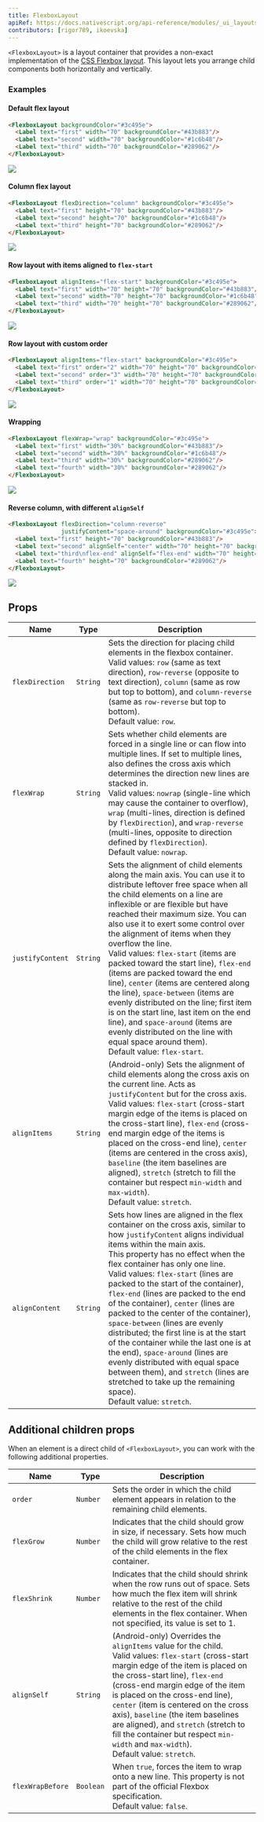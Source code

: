 ```yaml
---
title: FlexboxLayout
apiRef: https://docs.nativescript.org/api-reference/modules/_ui_layouts_flexbox_layout_
contributors: [rigor789, ikoevska]
---
```


`<FlexboxLayout>` is a layout container that provides a non-exact implementation of the [CSS Flexbox layout](https://developer.mozilla.org/en-US/docs/Learn/CSS/CSS_layout/Flexbox). This layout lets you arrange child components both horizontally and vertically.

### Examples

#### Default flex layout

```html
<FlexboxLayout backgroundColor="#3c495e">
  <Label text="first" width="70" backgroundColor="#43b883"/>
  <Label text="second" width="70" backgroundColor="#1c6b48"/>
  <Label text="third" width="70" backgroundColor="#289062"/>
</FlexboxLayout>
```
<img class="md:w-1/2 lg:w-1/3" src="https://art.nativescript-vue.org/layouts/flexbox_layout_row_stretch.svg" />

#### Column flex layout

```html
<FlexboxLayout flexDirection="column" backgroundColor="#3c495e">
  <Label text="first" height="70" backgroundColor="#43b883"/>
  <Label text="second" height="70" backgroundColor="#1c6b48"/>
  <Label text="third" height="70" backgroundColor="#289062"/>
</FlexboxLayout>
```
<img class="md:w-1/2 lg:w-1/3" src="https://art.nativescript-vue.org/layouts/flexbox_layout_column_stretch.svg" />

#### Row layout with items aligned to `flex-start`

```html
<FlexboxLayout alignItems="flex-start" backgroundColor="#3c495e">
  <Label text="first" width="70" height="70" backgroundColor="#43b883"/>
  <Label text="second" width="70" height="70" backgroundColor="#1c6b48"/>
  <Label text="third" width="70" height="70" backgroundColor="#289062"/>
</FlexboxLayout>
```
<img class="md:w-1/2 lg:w-1/3" src="https://art.nativescript-vue.org/layouts/flexbox_layout_row_flex-start.svg" />

#### Row layout with custom order

```html
<FlexboxLayout alignItems="flex-start" backgroundColor="#3c495e">
  <Label text="first" order="2" width="70" height="70" backgroundColor="#43b883"/>
  <Label text="second" order="3" width="70" height="70" backgroundColor="#1c6b48"/>
  <Label text="third" order="1" width="70" height="70" backgroundColor="#289062"/>
</FlexboxLayout>
```
<img class="md:w-1/2 lg:w-1/3" src="https://art.nativescript-vue.org/layouts/flexbox_layout_row_custom_order.svg" />

#### Wrapping

```html
<FlexboxLayout flexWrap="wrap" backgroundColor="#3c495e">
  <Label text="first" width="30%" backgroundColor="#43b883"/>
  <Label text="second" width="30%" backgroundColor="#1c6b48"/>
  <Label text="third" width="30%" backgroundColor="#289062"/>
  <Label text="fourth" width="30%" backgroundColor="#289062"/>
</FlexboxLayout>
```
<img class="md:w-1/2 lg:w-1/3" src="https://art.nativescript-vue.org/layouts/flexbox_layout_wrap.svg" />

#### Reverse column, with different `alignSelf`

```html
<FlexboxLayout flexDirection="column-reverse"
               justifyContent="space-around" backgroundColor="#3c495e">
  <Label text="first" height="70" backgroundColor="#43b883"/>
  <Label text="second" alignSelf="center" width="70" height="70" backgroundColor="#1c6b48"/>
  <Label text="third\nflex-end" alignSelf="flex-end" width="70" height="70" backgroundColor="#289062"/>
  <Label text="fourth" height="70" backgroundColor="#289062"/>
</FlexboxLayout>
```
<img class="md:w-1/2 lg:w-1/3" src="https://art.nativescript-vue.org/layouts/flexbox_layout_column_reverse_space_around_align_self.svg" />

## Props

| Name | Type | Description |
|------|------|-------------|
`flexDirection` | `String` | Sets the direction for placing child elements in the flexbox container.<br/>Valid values: `row` (same as text direction), `row-reverse` (opposite to text direction), `column` (same as row but top to bottom), and `column-reverse` (same as `row-reverse` but top to bottom).<br/>Default value: `row`.
`flexWrap` | `String` | Sets whether child elements are forced in a single line or can flow into multiple lines. If set to multiple lines, also defines the cross axis which determines the direction new lines are stacked in.<br/>Valid values: `nowrap` (single-line which may cause the container to overflow), `wrap` (multi-lines, direction is defined by `flexDirection`), and `wrap-reverse` (multi-lines, opposite to direction defined by `flexDirection`).<br/>Default value: `nowrap`.
`justifyContent` | `String` |  Sets the alignment of child elements along the main axis. You can use it to distribute leftover free space when all the child elements on a line are inflexible or are flexible but have reached their maximum size. You can also use it to exert some control over the alignment of items when they overflow the line.<br/>Valid values: `flex-start` (items are packed toward the start line), `flex-end` (items are packed toward the end line), `center` (items are centered along the line), `space-between` (items are evenly distributed on the line; first item is on the start line, last item on the end line), and `space-around` (items are evenly distributed on the line with equal space around them).<br/>Default value: `flex-start`.
`alignItems` | `String` | (Android-only) Sets the alignment of child elements along the cross axis on the current line. Acts as `justifyContent` but for the cross axis.<br/>Valid values: `flex-start` (cross-start margin edge of the items is placed on the cross-start line), `flex-end` (cross-end margin edge of the items is placed on the cross-end line), `center` (items are centered in the cross axis), `baseline` (the item baselines are aligned), `stretch` (stretch to fill the container but respect `min-width` and `max-width`).<br/>Default value: `stretch`.
`alignContent` | `String` | Sets how lines are aligned in the flex container on the cross axis, similar to how `justifyContent` aligns individual items within the main axis.<br/> This property has no effect when the flex container has only one line.<br/>Valid values: `flex-start` (lines are packed to the start of the container), `flex-end` (lines are packed to the end of the container), `center` (lines are packed to the center of the container), `space-between` (lines are evenly distributed; the first line is at the start of the container while the last one is at the end), `space-around` (lines are evenly distributed with equal space between them), and `stretch` (lines are stretched to take up the remaining space).<br/>Default value: `stretch`.

## Additional children props

When an element is a direct child of `<FlexboxLayout>`, you can work with the following additional properties.

| Name | Type | Description |
|------|------|-------------|
`order` | `Number` | Sets the order in which the child element appears in relation to the remaining child elements. 
`flexGrow` | `Number` | Indicates that the child should grow in size, if necessary. Sets how much the child will grow relative to the rest of the child elements in the flex container.
`flexShrink` | `Number` | Indicates that the child should shrink when the row runs out of space. Sets how much the flex item will shrink relative to the rest of the child elements in the flex container. When not specified, its value is set to 1.
`alignSelf` | `String` | (Android-only) Overrides the `alignItems` value for the child.<br/>Valid values: `flex-start` (cross-start margin edge of the item is placed on the cross-start line), `flex-end` (cross-end margin edge of the item is placed on the cross-end line), `center` (item is centered on the cross axis), `baseline` (the item baselines are aligned), and `stretch` (stretch to fill the container but respect `min-width` and `max-width`).<br/>Default value: `stretch`.
`flexWrapBefore` | `Boolean` | When `true`, forces the item to wrap onto a new line. This property is not part of the official Flexbox specification.<br/>Default value: `false`. 